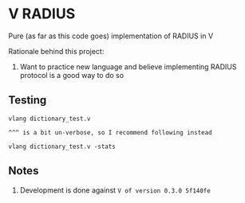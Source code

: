 # V RADIUS
Pure (as far as this code goes) implementation of RADIUS in V


Rationale behind this project:
1. Want to practice new language and believe implementing RADIUS protocol is a good way to do so


## Testing
```
vlang dictionary_test.v

^^^ is a bit un-verbose, so I recommend following instead

vlang dictionary_test.v -stats
```

## Notes
1. Development is done against `V of version 0.3.0 5f140fe`
